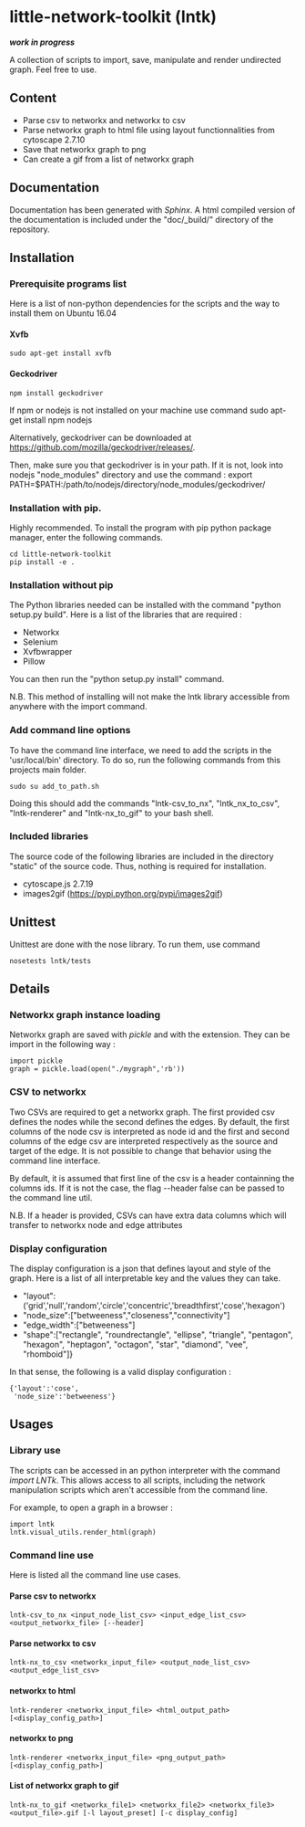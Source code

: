 # little-network-toolkit (lntk)
***work in progress***

A collection of scripts to import, save, manipulate and render undirected graph. Feel free to use.

## Content

- Parse csv to networkx and networkx to csv
- Parse networkx graph to html file using layout functionnalities from cytoscape 2.7.10
- Save that networkx graph to png
- Can create a gif from a list of networkx graph

## Documentation

Documentation has been generated with *Sphinx*. A html compiled version of the documentation is included under the "doc/_build/" directory of the repository.

## Installation

### Prerequisite programs list

Here is a list of non-python dependencies for the scripts and the way to install them on Ubuntu 16.04

#### Xvfb

    sudo apt-get install xvfb

#### Geckodriver

    npm install geckodriver

If npm or nodejs is not installed on your machine use command
    sudo apt-get install npm nodejs

Alternatively, geckodriver can be downloaded at https://github.com/mozilla/geckodriver/releases/.

Then, make sure you that geckodriver is in your path. If it is not, look into nodejs "node_modules" directory and use the command :
    export PATH=$PATH:/path/to/nodejs/directory/node_modules/geckodriver/


### Installation with pip.

Highly recommended. To install the program with pip python package manager, enter the following commands.

    cd little-network-toolkit
    pip install -e .

### Installation without pip

The Python libraries needed can be installed with the command "python setup.py build". Here is a list of the libraries that are required :

- Networkx
- Selenium
- Xvfbwrapper
- Pillow

You can then run the "python setup.py install" command.

N.B. This method of installing will not make the lntk library accessible from anywhere with the import command.

### Add command line options

To have the command line interface, we need to add the scripts in the 'usr/local/bin' directory. To do so, run the following commands from this projects main folder.

    sudo su add_to_path.sh

Doing this should add the commands "lntk-csv_to_nx", "lntk_nx_to_csv", "lntk-renderer" and "lntk-nx_to_gif" to your bash shell.

### Included libraries

The source code of the following libraries are included in the directory "static" of the source code. Thus, nothing is required for installation.

- cytoscape.js 2.7.19
- images2gif (https://pypi.python.org/pypi/images2gif)

## Unittest

Unittest are done with the nose library. To run them, use command

    nosetests lntk/tests

## Details

### Networkx graph instance loading

Networkx graph are saved with *pickle* and with the extension. They can be import in the following way :

    import pickle
    graph = pickle.load(open("./mygraph",'rb'))

### CSV to networkx

Two CSVs are required to get a networkx graph. The first provided csv defines the nodes while the second defines the edges. By default, the first columns of the node csv is interpreted as node id and the first and second columns of the edge csv are interpreted respectively as the source and target of the edge. It is not possible to change that behavior using the command line interface.

By default, it is assumed that first line of the csv is a header containning the columns ids. If it is not the case, the flag --header false can be passed to the command line util.


N.B. If a header is provided, CSVs can have extra data columns which will transfer to networkx node and edge attributes

### Display configuration

The display configuration is a json that defines layout and style of the graph. Here is a list of all interpretable key and the values they can take.

- "layout":('grid','null','random','circle','concentric','breadthfirst','cose','hexagon')
- "node_size":["betweeness","closeness","connectivity"]
- "edge_width":["betweeness"]
- "shape":["rectangle", "roundrectangle", "ellipse", "triangle", "pentagon", "hexagon", "heptagon", "octagon", "star", "diamond", "vee", "rhomboid"]}

In that sense, the following is a valid display configuration :

    {'layout':'cose',
     'node_size':'betweeness'}

## Usages

### Library use

The scripts can be accessed in an python interpreter with the command *import LNTk*. This allows access to all scripts, including the network manipulation scripts which aren't accessible from the command line.

For example, to open a graph in a browser :

    import lntk
    lntk.visual_utils.render_html(graph)


### Command line use

Here is listed all the command line use cases.

#### Parse csv to networkx

    lntk-csv_to_nx <input_node_list_csv> <input_edge_list_csv> <output_networkx_file> [--header]

#### Parse networkx to csv

    lntk-nx_to_csv <networkx_input_file> <output_node_list_csv> <output_edge_list_csv>

#### networkx to html

    lntk-renderer <networkx_input_file> <html_output_path> [<display_config_path>]

#### networkx to png

    lntk-renderer <networkx_input_file> <png_output_path> [<display_config_path>]

#### List of networkx graph to gif

    lntk-nx_to_gif <networkx_file1> <networkx_file2> <networkx_file3> <output_file>.gif [-l layout_preset] [-c display_config]
